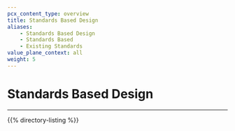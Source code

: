 ```yaml
---
pcx_content_type: overview
title: Standards Based Design
aliases:
    - Standards Based Design
    - Standards Based
    - Existing Standards
value_plane_context: all
weight: 5
---
```


# Standards Based Design

---

{{% directory-listing %}}

